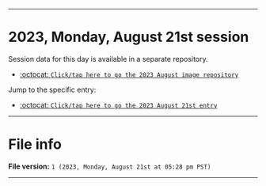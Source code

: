 
***

# 2023, Monday, August 21st session

Session data for this day is available in a separate repository.

- [:octocat: `Click/tap here to go the 2023 August image repository`](https://github.com/seanpm2001/SeansLifeArchive_Images_MotorWorld_CarFactory_Y2023_V1//)

Jump to the specific entry:

- [:octocat: `Click/tap here to go the 2023 August 21st entry`](https://github.com/seanpm2001/SeansLifeArchive_Images_MotorWorld_CarFactory_Y2023_V1/tree/SeansLifeArchive_Images_MotorWorld_CarFactory_Y2023_V1_Main-dev/08_August/21/)

***

# File info

**File version:** `1 (2023, Monday, August 21st at 05:28 pm PST)`

***
